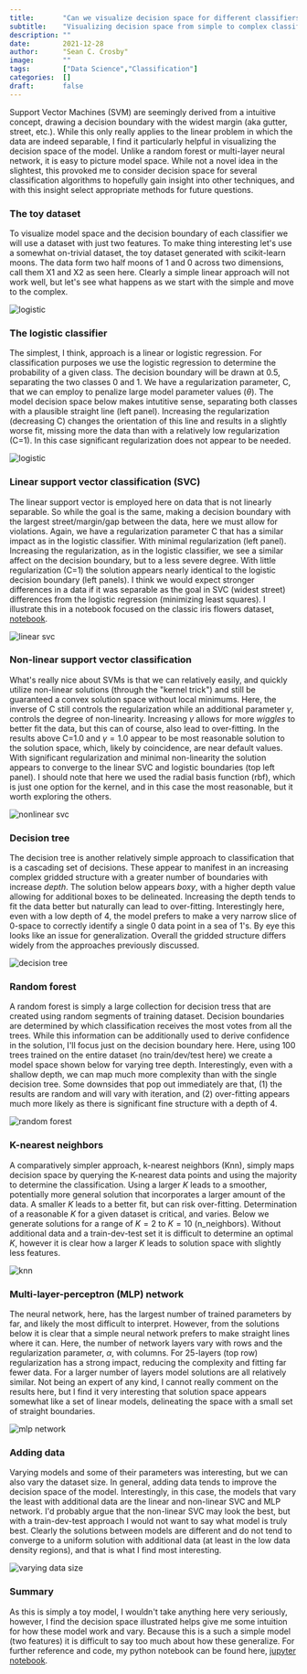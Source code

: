 ```yaml
---
title:       "Can we visualize decision space for different classifiers?"
subtitle:    "Visualizing decision space from simple to complex classifiers"
description: ""
date:        2021-12-28
author:      "Sean C. Crosby"
image:       ""
tags:        ["Data Science","Classification"]
categories:  []
draft:       false
---
```


Support Vector Machines (SVM) are seemingly derived from a intuitive concept, drawing a decision boundary with the widest margin (aka gutter, street, etc.). While this only really applies to the linear problem in which the data are indeed separable, I find it particularly helpful in visualizing the decision space of the model. Unlike a random forest or multi-layer neural network, it is easy to picture model space. While not a novel idea in the slightest, this provoked me to consider decision space for several classification algorithms to hopefully gain insight into other techniques, and with this insight select appropriate methods for future questions.

### The toy dataset 

To visualize model space and the decision boundary of each classifier we will use a dataset with just two features. To make thing interesting let's use a somewhat on-trivial dataset, the toy dataset generated with scikit-learn moons. The data form two half moons of 1 and 0 across two dimensions, call them X1 and X2 as seen here. Clearly a simple linear approach will not work well, but let's see what happens as we start with the simple and move to the complex.

![logistic](/img/eda006_fig01.png)

### The logistic classifier

The simplest, I think, approach is a linear or logistic regression. For classification purposes we use the logistic regression to determine the probability of a given class. The decision boundary will be drawn at 0.5, separating the two classes 0 and 1. We have a regularization parameter, C, that we can employ to penalize large model parameter values ($\theta$). The model decision space below makes intutitive sense, separating both classes with a plausible straight line (left panel). Increasing the regularization (decreasing C) changes the orientation of this line and results in a slightly worse fit, missing more the data than with a relatively low regularization (C=1). In this case significant regularization does not appear to be needed.

![logistic](/img/eda006_fig02.png)

### Linear support vector classification (SVC)

The linear support vector is employed here on data that is not linearly separable. So while the goal is the same, making a decision boundary with the largest street/margin/gap between the data, here we must allow for violations. Again, we have a regularization parameter C that has a similar impact as in the logistic classifier. With minimal regularization (left panel). Increasing the regularization, as in the logistic classifier, we see a similar affect on the decision boundary, but to a less severe degree. With little regularization (C=1) the solution appears nearly identical to the logistic decision boundary (left panels). I think we would expect stronger differences in a data if it was separable as the goal in SVC (widest street) differences from the logistic regression (minimizing least squares). I illustrate this in a notebook focused on the classic iris flowers dataset, [notebook](https://github.com/sccrosby/python_data_explorations/blob/main/eda_006_comparing_classfiers_iris.ipynb).

![linear svc](/img/eda006_fig03.png)

### Non-linear support vector classification

What's really nice about SVMs is that we can relatively easily, and quickly utilize non-linear solutions (through the "kernel trick") and still be guaranteed a convex solution space without local minimums. Here, the inverse of C still controls the regularization while an additional parameter $\gamma$, controls the degree of non-linearity. Increasing $\gamma$ allows for more *wiggles* to better fit the data, but this can of course, also lead to over-fitting. In the results above C=1.0 and $\gamma=1.0$ appear to be most reasonable solution to the solution space, which, likely by coincidence, are near default values. With significant regularization and minimal non-linearity the solution appears to converge to the linear SVC and logistic boundaries (top left panel). I should note that here we used the radial basis function (rbf), which is just one option for the kernel, and in this case the most reasonable, but it worth exploring the others. 

![nonlinear svc](/img/eda006_fig04.png)

### Decision tree

The decision tree is another relatively simple approach to classification that is a cascading set of decisions. These appear to manifest in an increasing complex gridded structure with a greater number of boundaries with increase *depth*. The solution below appears *boxy*, with a higher depth value allowing for additional boxes to be delineated. Increasing the depth tends to fit the data better but naturally can lead to over-fitting. Interestingly here, even with a low depth of 4, the model prefers to make a very narrow slice of 0-space to correctly identify a single 0 data point in a sea of 1's. By eye this looks like an issue for generalization. Overall the gridded structure differs widely from the approaches previously discussed.

![decision tree](/img/eda006_fig05.png)

### Random forest

A random forest is simply a large collection for decision tress that are created using random segments of training dataset. Decision boundaries are determined by which classification receives the most votes from all the trees. While this information can be additionally used to derive confidence in the solution, I'll focus just on the decision boundary here. Here, using 100 trees trained on the entire dataset (no train/dev/test here) we create a model space shown below for varying tree depth. Interestingly, even with a shallow depth, we can map much more complexity than with the single decision tree. Some downsides that pop out immediately are that, (1) the results are random and will vary with iteration, and (2) over-fitting appears much more likely as there is significant fine structure with a depth of 4.

![random forest](/img/eda006_fig06.png)

### K-nearest neighbors

A comparatively simpler approach, k-nearest neighbors (Knn), simply maps decision space by querying the K-nearest data points and using the majority to determine the classification. Using a larger $K$ leads to a smoother, potentially more general solution that incorporates a larger amount of the data. A smaller $K$ leads to a better fit, but can risk over-fitting. Determination of a reasonable $K$ for a given dataset is critical, and varies. Below we generate solutions for a range of $K=2$ to $K=10$ (n_neighbors). Without additional data and a train-dev-test set it is difficult to determine an optimal $K$, however it is clear how a larger $K$ leads to solution space with slightly less features.

![knn](/img/eda006_fig07.png)

### Multi-layer-perceptron (MLP) network 

The neural network, here, has the largest number of trained parameters by far, and likely the most difficult to interpret. However, from the solutions below it is clear that a simple neural network prefers to make straight lines where it can. Here, the number of network layers vary with rows and the regularization parameter, $\alpha$, with columns. For 25-layers (top row) regularization has a strong impact, reducing the complexity and fitting far fewer data. For a larger number of layers model solutions are all relatively similar. Not being an expert of any kind, I cannot really comment on the results here, but I find it very interesting that solution space appears somewhat like a set of linear models, delineating the space with a small set of straight boundaries.

![mlp network](/img/eda006_fig08.png)

### Adding data

Varying models and some of their parameters was interesting, but we can also vary the dataset size. In general, adding data tends to improve the decision space of the model. Interestingly, in this case, the models that vary the least with additional data are the linear and non-linear SVC and MLP network. I'd probably argue that the non-linear SVC may look the best, but with a train-dev-test approach I would not want to say what model is truly best. Clearly the solutions between models are different and do not tend to converge to a uniform solution with additional data (at least in the low data density regions), and that is what I find most interesting. 

![varying data size](/img/eda006_fig09.png)

### Summary

 As this is simply a toy model, I wouldn't take anything here very seriously, however, I find the decision space illustrated helps give me some intuition for how these model work and vary. Because this is a such a simple model (two features) it is difficult to say too much about how these generalize. For further reference and code, my python notebook can be found here, [jupyter notebook](https://github.com/sccrosby/python_data_explorations/blob/main/eda_006_comparing_classfiers_moons.ipynb).

 <script type="text/javascript"
  src="https://cdn.mathjax.org/mathjax/latest/MathJax.js?config=TeX-AMS-MML_HTMLorMML">
</script>

<script type="text/x-mathjax-config">
MathJax.Hub.Config({
  tex2jax: {
    inlineMath: [['$','$'], ['\\(','\\)']],
    displayMath: [['$$','$$'], ['\[','\]']],
    processEscapes: true,
    processEnvironments: true,
    skipTags: ['script', 'noscript', 'style', 'textarea', 'pre'],
    TeX: { equationNumbers: { autoNumber: "AMS" },
         extensions: ["AMSmath.js", "AMSsymbols.js"] }
  }
});
</script>

<script type="text/x-mathjax-config">
  MathJax.Hub.Queue(function() {
    // Fix <code> tags after MathJax finishes running. This is a
    // hack to overcome a shortcoming of Markdown. Discussion at
    // https://github.com/mojombo/jekyll/issues/199
    var all = MathJax.Hub.getAllJax(), i;
    for(i = 0; i < all.length; i += 1) {
        all[i].SourceElement().parentNode.className += ' has-jax';
    }
});
</script>